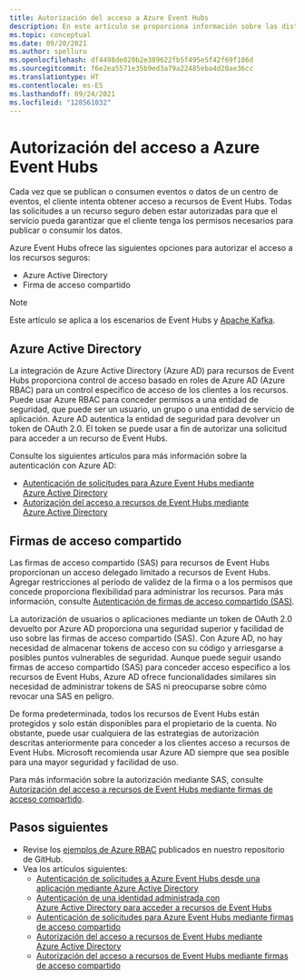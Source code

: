 ```yaml
---
title: Autorización del acceso a Azure Event Hubs
description: En este artículo se proporciona información sobre las distintas opciones para autorizar el acceso a recursos de Azure Event Hubs.
ms.topic: conceptual
ms.date: 09/20/2021
ms.author: spelluru
ms.openlocfilehash: df4498de020b2e389622fb5f495e5f42f69f186d
ms.sourcegitcommit: f6e2ea5571e35b9ed3a79a22485eba4d20ae36cc
ms.translationtype: HT
ms.contentlocale: es-ES
ms.lasthandoff: 09/24/2021
ms.locfileid: "128561032"
---
```

# <a name="authorize-access-to-azure-event-hubs"></a>Autorización del acceso a Azure Event Hubs
Cada vez que se publican o consumen eventos o datos de un centro de eventos, el cliente intenta obtener acceso a recursos de Event Hubs. Todas las solicitudes a un recurso seguro deben estar autorizadas para que el servicio pueda garantizar que el cliente tenga los permisos necesarios para publicar o consumir los datos. 

Azure Event Hubs ofrece las siguientes opciones para autorizar el acceso a los recursos seguros:

- Azure Active Directory
- Firma de acceso compartido

> [!NOTE]
> Este artículo se aplica a los escenarios de Event Hubs y [Apache Kafka](event-hubs-for-kafka-ecosystem-overview.md). 

## <a name="azure-active-directory"></a>Azure Active Directory
La integración de Azure Active Directory (Azure AD) para recursos de Event Hubs proporciona control de acceso basado en roles de Azure AD (Azure RBAC) para un control específico de acceso de los clientes a los recursos. Puede usar Azure RBAC para conceder permisos a una entidad de seguridad, que puede ser un usuario, un grupo o una entidad de servicio de aplicación. Azure AD autentica la entidad de seguridad para devolver un token de OAuth 2.0. El token se puede usar a fin de autorizar una solicitud para acceder a un recurso de Event Hubs.

Consulte los siguientes artículos para más información sobre la autenticación con Azure AD:

- [Autenticación de solicitudes para Azure Event Hubs mediante Azure Active Directory](authenticate-application.md)
- [Autorización del acceso a recursos de Event Hubs mediante Azure Active Directory](authorize-access-azure-active-directory.md)

## <a name="shared-access-signatures"></a>Firmas de acceso compartido 
Las firmas de acceso compartido (SAS) para recursos de Event Hubs proporcionan un acceso delegado limitado a recursos de Event Hubs. Agregar restricciones al período de validez de la firma o a los permisos que concede proporciona flexibilidad para administrar los recursos. Para más información, consulte [Autenticación de firmas de acceso compartido (SAS)](authenticate-shared-access-signature.md). 

La autorización de usuarios o aplicaciones mediante un token de OAuth 2.0 devuelto por Azure AD proporciona una seguridad superior y facilidad de uso sobre las firmas de acceso compartido (SAS). Con Azure AD, no hay necesidad de almacenar tokens de acceso con su código y arriesgarse a posibles puntos vulnerables de seguridad. Aunque puede seguir usando firmas de acceso compartido (SAS) para conceder acceso específico a los recursos de Event Hubs, Azure AD ofrece funcionalidades similares sin necesidad de administrar tokens de SAS ni preocuparse sobre cómo revocar una SAS en peligro. 

De forma predeterminada, todos los recursos de Event Hubs están protegidos y solo están disponibles para el propietario de la cuenta. No obstante, puede usar cualquiera de las estrategias de autorización descritas anteriormente para conceder a los clientes acceso a recursos de Event Hubs. Microsoft recomienda usar Azure AD siempre que sea posible para una mayor seguridad y facilidad de uso.

Para más información sobre la autorización mediante SAS, consulte [Autorización del acceso a recursos de Event Hubs mediante firmas de acceso compartido](authorize-access-shared-access-signature.md).

## <a name="next-steps"></a>Pasos siguientes
- Revise los [ejemplos de Azure RBAC](https://github.com/Azure/azure-event-hubs/tree/master/samples/DotNet/Microsoft.Azure.EventHubs/Rbac) publicados en nuestro repositorio de GitHub. 
- Vea los artículos siguientes:
    - [Autenticación de solicitudes a Azure Event Hubs desde una aplicación mediante Azure Active Directory](authenticate-application.md)
    - [Autenticación de una identidad administrada con Azure Active Directory para acceder a recursos de Event Hubs](authenticate-managed-identity.md)
    - [Autenticación de solicitudes para Azure Event Hubs mediante firmas de acceso compartido](authenticate-shared-access-signature.md)
    - [Autorización del acceso a recursos de Event Hubs mediante Azure Active Directory](authorize-access-azure-active-directory.md)
    - [Autorización del acceso a recursos de Event Hubs mediante firmas de acceso compartido](authorize-access-shared-access-signature.md)

